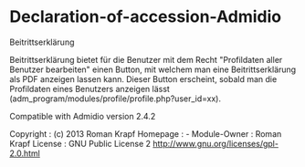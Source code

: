 Declaration-of-accession-Admidio
================================
 Beitrittserklärung

Beitrittserklärung bietet für die Benutzer mit dem Recht "Profildaten aller
Benutzer bearbeiten" einen Button, mit welchem man eine Beitrittserklärung 
als PDF anzeigen lassen kann. Dieser Button erscheint, sobald man die
Profildaten eines Benutzers anzeigen lässt 
(adm_program/modules/profile/profile.php?user_id=xx).

Compatible with Admidio version 2.4.2

Copyright    : (c) 2013 Roman Krapf
Homepage     : -
Module-Owner : Roman Krapf
License      : GNU Public License 2 http://www.gnu.org/licenses/gpl-2.0.html
